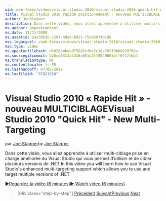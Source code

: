 ```yaml
---
uid: web-forms/videos/visual-studio-2010/visual-studio-2010-quick-hit-new-multi-targeting
title: Visual Studio 2010 rapide positionnement - nouveau MULTICIBLAGE | Microsoft Docs
author: JoeStagner
description: Dans cette vidéo, vous allez apprendre à utiliser multi-ciblage prise en charge améliorée du Visual Studio qui vous permet d’utiliser et de cibler plusieurs versions de .NET.
ms.author: aspnetcontent
ms.date: 11/11/2009
ms.assetid: 2ad38b3c-7297-4de9-8421-75c8907401dd
msc.legacyurl: /web-forms/videos/visual-studio-2010/visual-studio-2010-quick-hit-new-multi-targeting
msc.type: video
ms.openlocfilehash: d6928e4babd756d7efbe5c18e78ff9b0d920799a
ms.sourcegitcommit: b28cd0313af316c051c2ff8549865bff67f2fbb4
ms.translationtype: MT
ms.contentlocale: fr-FR
ms.lasthandoff: 07/05/2018
ms.locfileid: "37821918"
---
```

<a name="visual-studio-2010-quick-hit---new-multi-targeting"></a><span data-ttu-id="0ee11-103">Visual Studio 2010 « Rapide Hit » - nouveau MULTICIBLAGE</span><span class="sxs-lookup"><span data-stu-id="0ee11-103">Visual Studio 2010 "Quick Hit" - New Multi-Targeting</span></span>
====================
<span data-ttu-id="0ee11-104">par [Joe Stagner](https://github.com/JoeStagner)</span><span class="sxs-lookup"><span data-stu-id="0ee11-104">by [Joe Stagner](https://github.com/JoeStagner)</span></span>

<span data-ttu-id="0ee11-105">Dans cette vidéo, vous allez apprendre à utiliser multi-ciblage prise en charge améliorée du Visual Studio qui vous permet d’utiliser et de cibler plusieurs versions de .NET.</span><span class="sxs-lookup"><span data-stu-id="0ee11-105">In this video you will learn how to use Visual Studio's enhanced multi-targeting support which allows you to use and target multiple versions of .NET.</span></span>

[<span data-ttu-id="0ee11-106">&#9654;Regardez la vidéo (6 minutes)</span><span class="sxs-lookup"><span data-stu-id="0ee11-106">&#9654; Watch video (6 minutes)</span></span>](https://channel9.msdn.com/Blogs/ASP-NET-Site-Videos/visual-studio-2010-quick-hit-new-multi-targeting)

> [!div class="step-by-step"]
> <span data-ttu-id="0ee11-107">[Précédent](visual-studio-2010-quick-hit-new-web-project-template.md)
> [Suivant](visual-studio-2010-quick-hit-websites-instead-of-web-projects.md)</span><span class="sxs-lookup"><span data-stu-id="0ee11-107">[Previous](visual-studio-2010-quick-hit-new-web-project-template.md)
[Next](visual-studio-2010-quick-hit-websites-instead-of-web-projects.md)</span></span>
